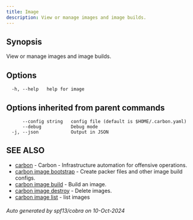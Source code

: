 ```yaml
---
title: Image
description: View or manage images and image builds.
---
```


## Synopsis

View or manage images and image builds.

## Options

```
  -h, --help   help for image
```

## Options inherited from parent commands

```
      --config string   config file (default is $HOME/.carbon.yaml)
      --debug           Debug mode
  -j, --json            Output in JSON
```

## SEE ALSO

* [carbon](carbon.md)	 - Carbon - Infrastructure automation for offensive operations.
* [carbon image bootstrap](carbon_image_bootstrap.md)	 - Create packer files and other image build configs.
* [carbon image build](carbon_image_build.md)	 - Build an image.
* [carbon image destroy](carbon_image_destroy.md)	 - Delete images.
* [carbon image list](carbon_image_list.md)	 - list images

###### Auto generated by spf13/cobra on 10-Oct-2024
